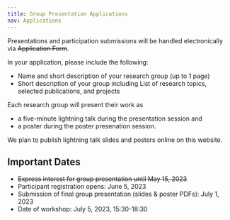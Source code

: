 ```yaml
---
title: Group Presentation Applications
nav: Applications
---
```


Presentations and participation submissions will be handled electronically via ~~Application Form~~.

In your application, please include the following:

- Name and short description of your research group (up to 1 page)
- Short description of your group including List of research topics, selected publications, and projects

Each research group will present their work as  

- a five-minute lightning talk during the presentation session and 
- a poster during the poster presenation session. 

We plan to publish lightning talk slides and posters online on this website.

## Important Dates
- ~~Express interest for group presentation until May 15, 2023~~
- Participant registration opens: June 5, 2023 
- Submission of final group presentation (slides & poster PDFs): July 1, 2023
- Date of workshop: July 5, 2023, 15:30-18:30